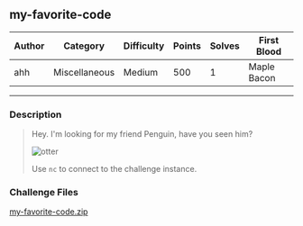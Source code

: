 ## my-favorite-code

| Author | Category      | Difficulty | Points | Solves | First Blood |
| ------ | ------------- | ---------- | ------ | ------ | ----------- |
| ahh    | Miscellaneous | Medium     | 500    | 1      | Maple Bacon |

---

### Description

> Hey. I'm looking for my friend Penguin, have you seen him?
>
> ![otter](https://warmies.com/cdn/shop/products/CP-OTT-1-Otter-01_dab21f84-4042-436c-aa58-5ae195f1b00d_1400x.jpg?v=1663970333)
>
> Use `nc` to connect to the challenge instance.

### Challenge Files

[my-favorite-code.zip](dist)
